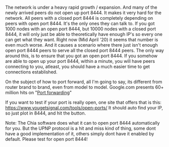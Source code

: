 The network is under a heavy rapid growth / expansion. And many of the newly arrived peers do not open up port 8444. It makes it very hard for the network. All peers with a closed port 8444 is completely depending on peers with open port 8444. It's the only ones they can talk to. If you got 1000 nodes with an open port 8444, but 10000 nodes with a closed port 8444, it will only just be able to theoretically have enough IP's so every one can get what they want. Right now (Mid April '20) it seems that number is even much worse. And it causes a scenario where there just isn't enough open port 8444 peers to serve all the closed port 8444 peers. The only way around this, is to ensure that you got an open port 8444.
If you somehow are able to open up your port 8444, within a minute, you will have peers connecting to you, atleast, you should have a much easier time to get connections established. 

On the subject of how to port forward, all I'm going to say, its different from router brand to brand, even from model to model.
Google.com presents 60+ million hits on "[Port forwarding](https://www.google.com/search?q=port+forwarding&source=hp&ei=HDB-YILlDoOB9u8P-72_4AM&iflsig=AINFCbYAAAAAYH4-LJZmDqT9olTepGniZToDYoAz5s4Q&oq=port+for&gs_lcp=Cgdnd3Mtd2l6EAMYADICCAAyAggAMgIIADICCAAyAggAMgIIADICCAAyAggAMgIIADICCAA6CAgAELEDEIMBOgUIABCxAzoICC4QsQMQgwE6CwgAELEDEMcBEKMCOgUILhCxAzoICAAQxwEQrwE6CAguELEDEJMCOgIILjoECAAQCjoGCAAQChATOggIABAKEB4QEzoGCAAQHhATUMMPWLghYJgqaANwAHgAgAFeiAGlBZIBAjEwmAEAoAEBqgEHZ3dzLXdperABAA&sclient=gws-wiz)"

If you want to test if your port is really open, one site that offers that is this:
https://www.yougetsignal.com/tools/open-ports/
It should auto find your IP, so just plot in 8444, and hit the button.

Note: The Chia software does what it can to open port 8444 automatically for you. But the UPNP protocol is a hit and miss kind of thing, some dont have a good implementation of it, others simply dont have it enabled by default. Please test for open port 8444!